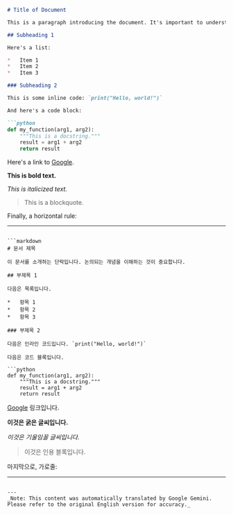 ```markdown
# Title of Document

This is a paragraph introducing the document. It's important to understand the concepts discussed.

## Subheading 1

Here's a list:

*   Item 1
*   Item 2
*   Item 3

### Subheading 2

This is some inline code: `print("Hello, world!")`

And here's a code block:

```python
def my_function(arg1, arg2):
    """This is a docstring."""
    result = arg1 + arg2
    return result
```

Here's a link to [Google](https://www.google.com).

**This is bold text.**

*This is italicized text.*

> This is a blockquote.

Finally, a horizontal rule:

---
```

```markdown
# 문서 제목

이 문서를 소개하는 단락입니다. 논의되는 개념을 이해하는 것이 중요합니다.

## 부제목 1

다음은 목록입니다.

*   항목 1
*   항목 2
*   항목 3

### 부제목 2

다음은 인라인 코드입니다. `print("Hello, world!")`

다음은 코드 블록입니다.

```python
def my_function(arg1, arg2):
    """This is a docstring."""
    result = arg1 + arg2
    return result
```

[Google](https://www.google.com) 링크입니다.

**이것은 굵은 글씨입니다.**

*이것은 기울임꼴 글씨입니다.*

> 이것은 인용 블록입니다.

마지막으로, 가로줄:

---
```

---
_Note: This content was automatically translated by Google Gemini. Please refer to the original English version for accuracy._
